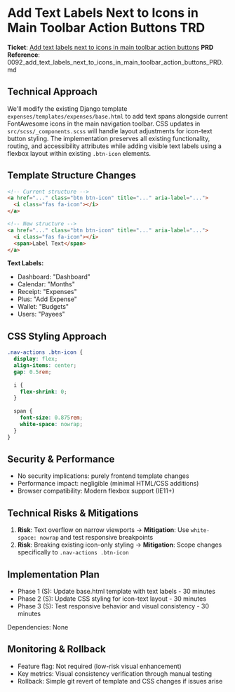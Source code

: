 # Add Text Labels Next to Icons in Main Toolbar Action Buttons TRD

**Ticket**: [Add text labels next to icons in main toolbar action buttons](https://github.com/MarcinOrlowski/pyggy-expense-tracker/issues/92)
**PRD Reference**: 0092_add_text_labels_next_to_icons_in_main_toolbar_action_buttons_PRD.md

## Technical Approach
We'll modify the existing Django template `expenses/templates/expenses/base.html` to add text spans alongside current FontAwesome icons in the main navigation toolbar. CSS updates in `src/scss/_components.scss` will handle layout adjustments for icon-text button styling. The implementation preserves all existing functionality, routing, and accessibility attributes while adding visible text labels using a flexbox layout within existing `.btn-icon` elements.

## Template Structure Changes
```html
<!-- Current structure -->
<a href="..." class="btn btn-icon" title="..." aria-label="...">
  <i class="fas fa-icon"></i>
</a>

<!-- New structure -->
<a href="..." class="btn btn-icon" title="..." aria-label="...">
  <i class="fas fa-icon"></i>
  <span>Label Text</span>
</a>
```

**Text Labels:**
- Dashboard: "Dashboard"
- Calendar: "Months" 
- Receipt: "Expenses"
- Plus: "Add Expense"
- Wallet: "Budgets"
- Users: "Payees"

## CSS Styling Approach
```scss
.nav-actions .btn-icon {
  display: flex;
  align-items: center;
  gap: 0.5rem;
  
  i {
    flex-shrink: 0;
  }
  
  span {
    font-size: 0.875rem;
    white-space: nowrap;
  }
}
```

## Security & Performance
- No security implications: purely frontend template changes
- Performance impact: negligible (minimal HTML/CSS additions)
- Browser compatibility: Modern flexbox support (IE11+)

## Technical Risks & Mitigations
1. **Risk**: Text overflow on narrow viewports → **Mitigation**: Use `white-space: nowrap` and test responsive breakpoints
2. **Risk**: Breaking existing icon-only styling → **Mitigation**: Scope changes specifically to `.nav-actions .btn-icon`

## Implementation Plan
- Phase 1 (S): Update base.html template with text labels - 30 minutes
- Phase 2 (S): Update CSS styling for icon-text layout - 30 minutes  
- Phase 3 (S): Test responsive behavior and visual consistency - 30 minutes

Dependencies: None

## Monitoring & Rollback
- Feature flag: Not required (low-risk visual enhancement)
- Key metrics: Visual consistency verification through manual testing
- Rollback: Simple git revert of template and CSS changes if issues arise